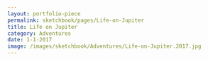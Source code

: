 ```yaml
---
layout: portfolio-piece
permalink: sketchbook/pages/Life-on-Jupiter
title: Life on Jupiter
category: Adventures
date: 1-1-2017
image: /images/sketchbook/Adventures/Life-on-Jupiter.2017.jpg
---
```

